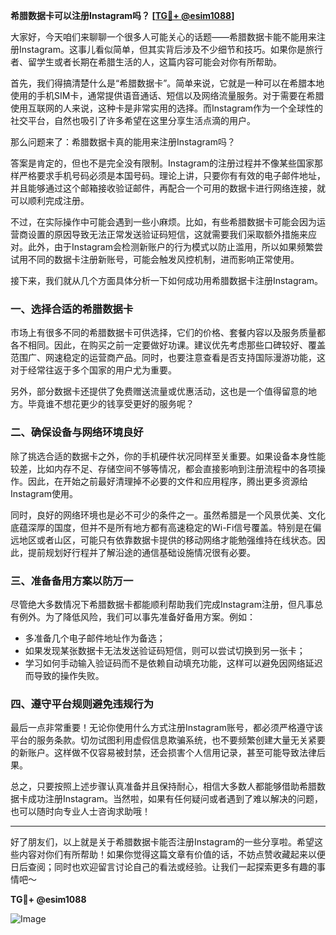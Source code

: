 **希腊数据卡可以注册Instagram吗？ [[TG💪+ @esim1088](https://t.me/s/esim1088)]**

大家好，今天咱们来聊聊一个很多人可能关心的话题——希腊数据卡能不能用来注册Instagram。这事儿看似简单，但其实背后涉及不少细节和技巧。如果你是旅行者、留学生或者长期在希腊生活的人，这篇内容可能会对你有所帮助。

首先，我们得搞清楚什么是“希腊数据卡”。简单来说，它就是一种可以在希腊本地使用的手机SIM卡，通常提供语音通话、短信以及网络流量服务。对于需要在希腊使用互联网的人来说，这种卡是非常实用的选择。而Instagram作为一个全球性的社交平台，自然也吸引了许多希望在这里分享生活点滴的用户。

那么问题来了：希腊数据卡真的能用来注册Instagram吗？

答案是肯定的，但也不是完全没有限制。Instagram的注册过程并不像某些国家那样严格要求手机号码必须是本国号码。理论上讲，只要你有有效的电子邮件地址，并且能够通过这个邮箱接收验证邮件，再配合一个可用的数据卡进行网络连接，就可以顺利完成注册。

不过，在实际操作中可能会遇到一些小麻烦。比如，有些希腊数据卡可能会因为运营商设置的原因导致无法正常发送验证码短信，这就需要我们采取额外措施来应对。此外，由于Instagram会检测新账户的行为模式以防止滥用，所以如果频繁尝试用不同的数据卡注册新账号，可能会触发风控机制，进而影响正常使用。

接下来，我们就从几个方面具体分析一下如何成功用希腊数据卡注册Instagram。

### **一、选择合适的希腊数据卡**
市场上有很多不同的希腊数据卡可供选择，它们的价格、套餐内容以及服务质量都各不相同。因此，在购买之前一定要做好功课。建议优先考虑那些口碑较好、覆盖范围广、网速稳定的运营商产品。同时，也要注意查看是否支持国际漫游功能，这对于经常往返于多个国家的用户尤为重要。

另外，部分数据卡还提供了免费赠送流量或优惠活动，这也是一个值得留意的地方。毕竟谁不想花更少的钱享受更好的服务呢？

### **二、确保设备与网络环境良好**
除了挑选合适的数据卡之外，你的手机硬件状况同样至关重要。如果设备本身性能较差，比如内存不足、存储空间不够等情况，都会直接影响到注册流程中的各项操作。因此，在开始之前最好清理掉不必要的文件和应用程序，腾出更多资源给Instagram使用。

同时，良好的网络环境也是必不可少的条件之一。虽然希腊是一个风景优美、文化底蕴深厚的国度，但并不是所有地方都有高速稳定的Wi-Fi信号覆盖。特别是在偏远地区或者山区，可能只有依靠数据卡提供的移动网络才能勉强维持在线状态。因此，提前规划好行程并了解沿途的通信基础设施情况很有必要。

### **三、准备备用方案以防万一**
尽管绝大多数情况下希腊数据卡都能顺利帮助我们完成Instagram注册，但凡事总有例外。为了降低风险，我们可以事先准备好备用方案。例如：

- 多准备几个电子邮件地址作为备选；
- 如果发现某张数据卡无法发送验证码短信，则可以尝试切换到另一张卡；
- 学习如何手动输入验证码而不是依赖自动填充功能，这样可以避免因网络延迟而导致的操作失败。

### **四、遵守平台规则避免违规行为**
最后一点非常重要！无论你使用什么方式注册Instagram账号，都必须严格遵守该平台的服务条款。切勿试图利用虚假信息欺骗系统，也不要频繁创建大量无关紧要的新账户。这样做不仅容易被封禁，还会损害个人信用记录，甚至可能导致法律后果。

总之，只要按照上述步骤认真准备并且保持耐心，相信大多数人都能够借助希腊数据卡成功注册Instagram。当然啦，如果有任何疑问或者遇到了难以解决的问题，也可以随时向专业人士咨询求助哦！

---

好了朋友们，以上就是关于希腊数据卡能否注册Instagram的一些分享啦。希望这些内容对你们有所帮助！如果你觉得这篇文章有价值的话，不妨点赞收藏起来以便日后查阅；同时也欢迎留言讨论自己的看法或经验。让我们一起探索更多有趣的事情吧～

**TG💪+ @esim1088**

![Image](https://i.postimg.cc/4NQfJmqS/Snipaste-2025-05-13-00-14-12.png)